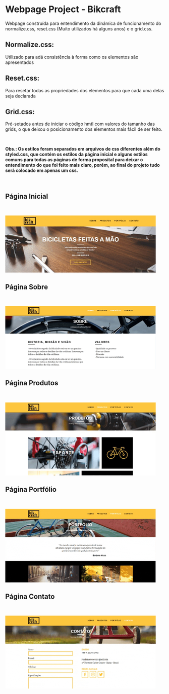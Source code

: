 
 <h1>Webpage Project - Bikcraft</h1> 

Webpage construída para entendimento da dinâmica de funcionamento do normalize.css, reset.css (Muito utilizados há alguns anos) e o grid.css.
<h2><b>Normalize.css:</b></h2>
 Utilizado para adá consistência à forma como os elementos são apresentados

<h2><b>Reset.css:</b></h2>
 Para resetar todas as propriedades dos elementos para que cada uma delas seja declarada

<h2><b>Grid.css:</b></h2>
 <p>Pré-setados antes de iniciar o código hmtl com valores do tamanho das grids, o que deixou o posicionamento dos elementos mais fácil de ser feito.<p><br>
<p><b>Obs.: Os estilos foram separados em arquivos de css diferentes além do styled.css, que contém os estilos da página inicial e alguns estilos comuns para todas as páginas de forma proposital para deixar o entendimento do que foi feito mais claro, porém, ao final do projeto tudo será colocado em apenas um css.</b></p><br>
<h2><b>Página Inicial<b></h2><br>

![](.github/bikcraft_inicial.gif)

<h2><b>Página Sobre<b></h2><br>

![](.github/bikcraft_sobre.gif)

<h2><b>Página Produtos<b></h2><br>

![](.github/bikcraft_produtos.gif)

<h2><b>Página Portfólio<b></h2><br>

![](.github/bikcraft_portfolio.gif)

<h2><b>Página Contato<b></h2><br>

![](.github/bikcraft_contato.gif)